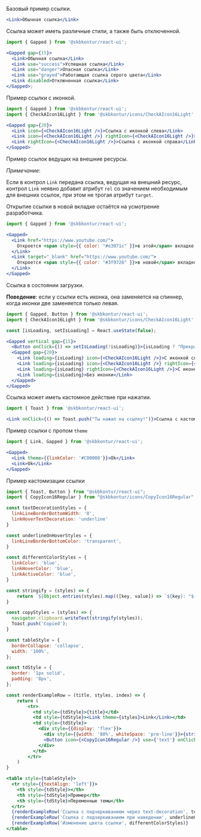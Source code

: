 Базовый пример ссылки.

```jsx harmony
<Link>Обычная ссылка</Link>
```

Ссылка может иметь различные стили, а также быть отключенной.

```jsx harmony
import { Gapped } from '@skbkontur/react-ui';

<Gapped gap={15}>
  <Link>Обычная ссылка</Link>
  <Link use="success">Успешная ссылка</Link>
  <Link use="danger">Опасная ссылка</Link>
  <Link use="grayed">Работающая ссылка серого цвета</Link>
  <Link disabled>Отключенная ссылка</Link>
</Gapped>;
```

Пример ссылки с иконкой.

```jsx harmony
import { Gapped } from '@skbkontur/react-ui';
import { CheckAIcon16Light } from '@skbkontur/icons/CheckAIcon16Light';

<Gapped gap={20}>
  <Link icon={<CheckAIcon16Light />}>Ссылка с иконкой слева</Link>
  <Link icon={<CheckAIcon16Light />} rightIcon={<CheckAIcon16Light />}>Ссылка с двумя иконками</Link>
  <Link rightIcon={<CheckAIcon16Light />}>Ссылка с иконкой справа</Link>
</Gapped>
```

Пример ссылок ведущих на внешние ресурсы.

_Примечание_:

Если в контрол `Link` передана ссылка, ведущая на внешний ресурс, контрол `Link` неявно добавит атрибут `rel` со значением необходимым для внешних ссылок, при этом не трогая атрибут `target`.

Открытие ссылки в новой вкладке остаётся на усмотрение разработчика.

```jsx harmony
import { Gapped } from '@skbkontur/react-ui';

<Gapped>
  <Link href="https://www.youtube.com/">
    Откроется <span style={{ color: "#e3071c" }}>в этой</span> вкладке
  </Link>
  <Link target="_blank" href="https://www.youtube.com/">
    Откроется <span style={{ color: "#3f9726" }}>в новой</span> вкладке
  </Link>
</Gapped>
```

Ссылка в состоянии загрузки.

**Поведение**: если у ссылки есть иконка, она заменяется на спиннер, когда иконки две заменяется только левая.

```jsx harmony
import { Gapped, Button } from '@skbkontur/react-ui';
import { CheckAIcon16Light } from '@skbkontur/icons/CheckAIcon16Light';

const [isLoading, setIsLoading] = React.useState(false);

<Gapped vertical gap={15}>
  <Button onClick={() => setIsLoading(!isLoading)}>{isLoading ? "Прекратить загрузку!" : "Начать загрузку!"}</Button>
  <Gapped gap={20}>
    <Link loading={isLoading} icon={<CheckAIcon16Light />}>С иконкой слева</Link>
    <Link loading={isLoading} icon={<CheckAIcon16Light />} rightIcon={<CheckAIcon16Light />}>С двумя иконками</Link>
    <Link loading={isLoading} rightIcon={<CheckAIcon16Light />}>С иконкой справа</Link>
    <Link loading={isLoading}>Без иконки</Link>
  </Gapped>
</Gapped>
```

Ссылка может иметь кастомное действие при нажатии.

```jsx harmony
import { Toast } from '@skbkontur/react-ui';

<Link onClick={() => Toast.push("Ты нажал на ссылку!")}>Ссылка с кастомным действием</Link>
```

Пример ссылки с пропом `theme`

```jsx harmony
import { Link, Gapped } from '@skbkontur/react-ui';

<Gapped>
  <Link theme={{linkColor: '#C00000'}}>Ok</Link>
  <Link>Ok</Link>
</Gapped>
```


Пример кастомизации ссылки

```jsx harmony
import { Toast, Button } from "@skbkontur/react-ui";
import { CopyIcon16Regular } from "@skbkontur/icons/CopyIcon16Regular"

const textDecorationStyles = {
  linkLineBorderBottomWidth: '0',
  linkHoverTextDecoration: 'underline'
}

const underlineOnHoverStyles = {
  linkLineBorderBottomColor: 'transparent',
}

const differentColorStyles = {
  linkColor: 'blue',
  linkHoverColor: 'blue',
  linkActiveColor: 'blue',
}

const stringify = (styles) => {
    return `${Object.entries(styles).map(([key, value]) => `${key}: "${value}"`).join(", ")}`
}

const copyStyles = (styles) => {
  navigator.clipboard.writeText(stringify(styles));
  Toast.push('Copied');
}

const tableStyle = {
  borderCollapse: 'collapse',
  width: '100%',
};

const tdStyle = {
  border: '1px solid',
  padding: '8px',
};

const renderExampleRow = (title, styles, index) => {
    return (
        <tr>
          <td style={tdStyle}>{title}</td>
          <td style={tdStyle}><Link theme={styles}>Link</Link></td>
          <td style={tdStyle}>
            <div style={{display: 'flex'}}>
              <div style={{width: '80%', whiteSpace: 'pre-line'}}>{stringify(styles).replace(/, /g, '\n')}</div>
              <Button icon={<CopyIcon16Regular />} use={'text'} onClick={() => copyStyles(styles)}/>
            </div>
          </td>
        </tr>
    )
}

<table style={tableStyle}>
  <tr style={{textAlign: 'left'}}>
    <th style={tdStyle}></th>
    <th style={tdStyle}>Пример</th>
    <th style={tdStyle}>Переменные темы</th>
  </tr>
  {renderExampleRow('Ссылка с подчеркиванием через text-decoration', textDecorationStyles)}
  {renderExampleRow('Ссылка с подчеркиванием при наведении', underlineOnHoverStyles)}
  {renderExampleRow('Изменение цвета ссылки', differentColorStyles)}
</table>
```

